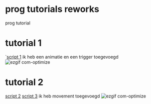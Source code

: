 # prog tutorials reworks
 prog tutorial
 # tutorial 1
 `[script 1](/Assets/scripts/animate.cs)
 ik heb een animatie en een trigger toegevoegd
 ![ezgif com-optimize](https://github.com/user-attachments/assets/5b3b22b0-4b8d-4be3-a498-030fc36ebfef)

 # tutorial 2
 [script 2](/Assets/scripts/movebasic.cs) 
 [script 3](/Assets/scripts/movenotilt.cs)
ik heb movement toegevoegd
![ezgif com-optimize](https://github.com/user-attachments/assets/a64f364b-695f-4acc-8a39-5c1d3f3546a2)

